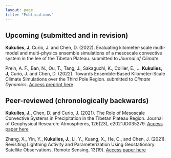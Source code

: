 ```yaml
---
layout: page
title: "Publications"
---
```

 
 
## Upcoming (submitted and in revision) 
 

**Kukulies, J**, Curio, J. and Chen, D. (2022). Evaluating kilometer-scale multi-model and multi-physics ensemble simulations of a mesoscale convective system in the lee of the Tibetan Plateau. submitted to *Journal of Climate*. 
 

Prein, A. F., Ban, N., Ou, T., Tang, J., Sakaguchi, K., Collier, E., ... **Kukulies, J**, Curio, J. and Chen, D. (2022). Towards Ensemble-Based Kilometer-Scale Climate Simulations over the Third Pole Region. submitted to *Climate Dynamics*. [ Access preprint here](https://assets.researchsquare.com/files/rs-1570621/v1_covered.pdf?c=1651595899)

 
## Peer-reviewed (chronologically backwards)
 
**Kukulies, J.**, Chen, D. and Curio, J. (2021). The Role of Mesoscale Convective Systems in Precipitation in the Tibetan Plateau Region. Journal of Geophysical Research: Atmospheres, 126(23), e2021JD035279. [ Access paper here](https://agupubs.onlinelibrary.wiley.com/doi/full/10.1029/2021JD035279)<span class="__dimensions_badge_embed__" data-doi="10.1029/2021JD035279" data-style="small_circle"></span><script async src="https://badge.dimensions.ai/badge.js" charset="utf-8"></script>


Zhang, X., Yin, Y., **Kukulies, J.**, Li, Y., Kuang, X., He, C., and Chen, J. (2021). Revisiting Lightning Activity and Parameterization Using Geostationary Satellite Observations. Remote Sensing, 13(19). [ Access paper here](https://www.mdpi.com/2072-4292/13/19/3866)<span class="__dimensions_badge_embed__" data-doi="10.3390/rs13193866" data-style="small_circle"></span><script async src="https://badge.dimensions.ai/badge.js" charset="utf-8"></script


Lai, H. W., Chen, H. W., **Kukulies, J.**, Ou, T. and Chen, D. (2020). Regionalization
of seasonal precipitation over the Tibetan Plateau and associated large-scale atmospheric
systems. *Journal of Climatology*, 1-45. [ Access paper here](https://journals.ametsoc.org/view/journals/clim/34/7/JCLI-D-20-0521.1.xml)<span class="__dimensions_badge_embed__" data-doi="10.1175/JCLI-D-20-0521.1" data-style="small_circle"></span><script async src="https://badge.dimensions.ai/badge.js" charset="utf-8"></script


**Kukulies, J.**, Chen, D. and Wang, M. (2020). Temporal and spatial variations of convection and precipitation over the Tibetan Plateau based on recent satellite observations. Part II: Precipitation climatology derived from GPM. *International Journal of Climatology*. [ Access paper here](https://rmets.onlinelibrary.wiley.com/doi/full/10.1002/joc.6493)<span class="__dimensions_badge_embed__" data-doi="10.1002/joc.6493" data-style="small_circle"></span><script async src="https://badge.dimensions.ai/badge.js" charset="utf-8"></script


**Kukulies, J.**, Chen, D. and Wang, M. (2019). Temporal and spatial variations of convection and precipitation over the Tibetan Plateau based on recent satellite observations.Part I: Cloud climatology derived from CloudSat and CALIPSO. *International Journal of Climatology*. [ Access paper here](https://rmets.onlinelibrary.wiley.com/doi/full/10.1002/joc.6162)<span class="__dimensions_badge_embed__" data-doi="10.1002/joc.6162" data-style="small_circle"></span><script async src="https://badge.dimensions.ai/badge.js" charset="utf-8"></script
